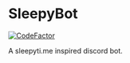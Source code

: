 # SleepyBot
[![CodeFactor](https://www.codefactor.io/repository/github/powerpixel/sleepybot/badge/master)](https://www.codefactor.io/repository/github/powerpixel/sleepybot/overview/master)

A sleepyti.me inspired discord bot.
